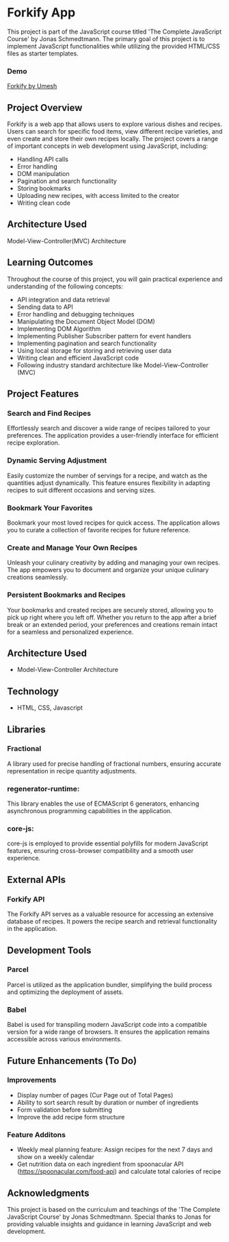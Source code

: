 # Forkify App

This project is part of the JavaScript course titled 'The Complete JavaScript Course' by Jonas Schmedtmann. The primary goal of this project is to implement JavaScript functionalities while utilizing the provided HTML/CSS files as starter templates.

### Demo

[Forkify by Umesh](https://forkify-umesh.netlify.app/)

## Project Overview

Forkify is a web app that allows users to explore various dishes and recipes. Users can search for specific food items, view different recipe varieties, and even create and store their own recipes locally. The project covers a range of important concepts in web development using JavaScript, including:

- Handling API calls
- Error handling
- DOM manipulation
- Pagination and search functionality
- Storing bookmarks
- Uploading new recipes, with access limited to the creator
- Writing clean code

## Architecture Used

Model-View-Controller(MVC) Architecture

## Learning Outcomes

Throughout the course of this project, you will gain practical experience and understanding of the following concepts:

- API integration and data retrieval
- Sending data to API
- Error handling and debugging techniques
- Manipulating the Document Object Model (DOM)
- Implementing DOM Algorithm
- Implementing Publisher Subscriber pattern for event handlers
- Implementing pagination and search functionality
- Using local storage for storing and retrieving user data
- Writing clean and efficient JavaScript code
- Following industry standard architecture like Model-View-Controller (MVC)

## Project Features

### Search and Find Recipes

Effortlessly search and discover a wide range of recipes tailored to your preferences. The application provides a user-friendly interface for efficient recipe exploration.

### Dynamic Serving Adjustment

Easily customize the number of servings for a recipe, and watch as the quantities adjust dynamically. This feature ensures flexibility in adapting recipes to suit different occasions and serving sizes.

### Bookmark Your Favorites

Bookmark your most loved recipes for quick access. The application allows you to curate a collection of favorite recipes for future reference.

### Create and Manage Your Own Recipes

Unleash your culinary creativity by adding and managing your own recipes. The app empowers you to document and organize your unique culinary creations seamlessly.

### Persistent Bookmarks and Recipes

Your bookmarks and created recipes are securely stored, allowing you to pick up right where you left off. Whether you return to the app after a brief break or an extended period, your preferences and creations remain intact for a seamless and personalized experience.

## Architecture Used

- Model-View-Controller Architecture

## Technology

- HTML, CSS, Javascript

## Libraries

### Fractional

A library used for precise handling of fractional numbers, ensuring accurate representation in recipe quantity adjustments.

### regenerator-runtime:

This library enables the use of ECMAScript 6 generators, enhancing asynchronous programming capabilities in the application.

### core-js:

core-js is employed to provide essential polyfills for modern JavaScript features, ensuring cross-browser compatibility and a smooth user experience.

## External APIs

### Forkify API

The Forkify API serves as a valuable resource for accessing an extensive database of recipes. It powers the recipe search and retrieval functionality in the application.

## Development Tools

### Parcel

Parcel is utilized as the application bundler, simplifying the build process and optimizing the deployment of assets.

### Babel

Babel is used for transpiling modern JavaScript code into a compatible version for a wide range of browsers. It ensures the application remains accessible across various environments.

## Future Enhancements (To Do)

### Improvements

- Display number of pages (Cur Page out of Total Pages)
- Ability to sort search result by duration or number of ingredients
- Form validation before submitting
- Improve the add recipe form structure

### Feature Additons

- Weekly meal planning feature: Assign recipes for the next 7 days and show on a weekly calendar
- Get nutrition data on each ingredient from spoonacular API (https://spoonacular.com/food-api) and calculate total calories of recipe

## Acknowledgments

This project is based on the curriculum and teachings of the 'The Complete JavaScript Course' by Jonas Schmedtmann. Special thanks to Jonas for providing valuable insights and guidance in learning JavaScript and web development.
